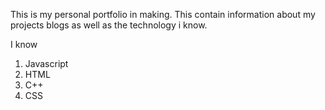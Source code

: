 This is my personal portfolio in making. This contain information about my projects blogs as well as the technology i know.

I know
1. Javascript
2. HTML
3. C++
4. CSS
